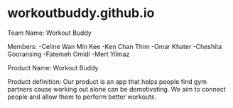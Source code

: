 # workoutbuddy.github.io

Team Name: Workout Buddy

Members:
-Celine Wan Min Kee
-Ken Chan Thim 
-Omar Khater
-Cheshita Gooransing
-Fatemeh Omidi
-Mert Yilmaz

Product Name: Workout Buddy 

Product definition:  Our product is an app that helps people find gym partners cause working out alone can be demotivating. We aim to connect people and allow them to perform better workouts.

